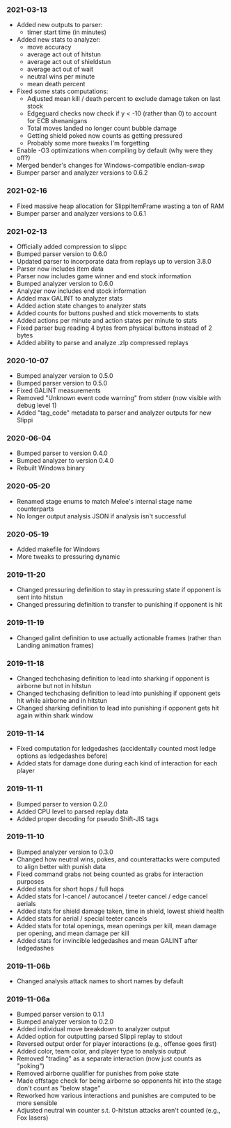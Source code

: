 ### 2021-03-13
  * Added new outputs to parser:
    * timer start time (in minutes)
  * Added new stats to analyzer:
    * move accuracy
    * average act out of hitstun
    * average act out of shieldstun
    * average act out of wait
    * neutral wins per minute
    * mean death percent
  * Fixed some stats computations:
    * Adjusted mean kill / death percent to exclude damage taken on last stock
    * Edgeguard checks now check if y < -10 (rather than 0) to account for ECB shenanigans
    * Total moves landed no longer count bubble damage
    * Getting shield poked now counts as getting pressured
    * Probably some more tweaks I'm forgetting
  * Enable -O3 optimizations when compiling by default (why were they off?)
  * Merged bender's changes for Windows-compatible endian-swap
  * Bumper parser and analyzer versions to 0.6.2

### 2021-02-16
  * Fixed massive heap allocation for SlippiItemFrame wasting a ton of RAM
  * Bumper parser and analyzer versions to 0.6.1

### 2021-02-13
  * Officially added compression to slippc
  * Bumped parser version to 0.6.0
  * Updated parser to incorporate data from replays up to version 3.8.0
  * Parser now includes item data
  * Parser now includes game winner and end stock information
  * Bumped analyzer version to 0.6.0
  * Analyzer now includes end stock information
  * Added max GALINT to analyzer stats
  * Added action state changes to analyzer stats
  * Added counts for buttons pushed and stick movements to stats
  * Added actions per minute and action states per minute to stats
  * Fixed parser bug reading 4 bytes from physical buttons instead of 2 bytes
  * Added ability to parse and analyze .zlp compressed replays

### 2020-10-07
  * Bumped analyzer version to 0.5.0
  * Bumped parser version to 0.5.0
  * Fixed GALINT measurements
  * Removed "Unknown event code warning" from stderr (now visible with debug level 1)
  * Added "tag_code" metadata to parser and analyzer outputs for new Slippi

### 2020-06-04
  * Bumped parser to version 0.4.0
  * Bumped analyzer to version 0.4.0
  * Rebuilt Windows binary

### 2020-05-20
  * Renamed stage enums to match Melee's internal stage name counterparts
  * No longer output analysis JSON if analysis isn't successful

### 2020-05-19
  * Added makefile for Windows
  * More tweaks to pressuring dynamic

### 2019-11-20
  * Changed pressuring definition to stay in pressuring state if opponent is sent into hitstun
  * Changed pressuring definition to transfer to punishing if opponent is hit

### 2019-11-19
  * Changed galint definition to use actually actionable frames (rather than Landing animation frames)

### 2019-11-18
  * Changed techchasing definition to lead into sharking if opponent is airborne but not in hitstun
  * Changed techchasing definition to lead into punishing if opponent gets hit while airborne and in hitstun
  * Changed sharking definition to lead into punishing if opponent gets hit again within shark window

### 2019-11-14
  * Fixed computation for ledgedashes (accidentally counted most ledge options as ledgedashes before)
  * Added stats for damage done during each kind of interaction for each player

### 2019-11-11
  * Bumped parser to version 0.2.0
  * Added CPU level to parsed replay data
  * Added proper decoding for pseudo Shift-JIS tags

### 2019-11-10
  * Bumped analyzer version to 0.3.0
  * Changed how neutral wins, pokes, and counterattacks were computed to align better with punish data
  * Fixed command grabs not being counted as grabs for interaction purposes
  * Added stats for short hops / full hops
  * Added stats for l-cancel / autocancel / teeter cancel / edge cancel aerials
  * Added stats for shield damage taken, time in shield, lowest shield health
  * Added stats for aerial / special teeter cancels
  * Added stats for total openings, mean openings per kill, mean damage per opening, and mean damage per kill
  * Added stats for invincible ledgedashes and mean GALINT after ledgedashes

### 2019-11-06b
  * Changed analysis attack names to short names by default

### 2019-11-06a
  * Bumped parser version to 0.1.1
  * Bumped analyzer version to 0.2.0
  * Added individual move breakdown to analyzer output
  * Added option for outputting parsed Slippi replay to stdout
  * Reversed output order for player interactions (e.g., offense goes first)
  * Added color, team color, and player type to analysis output
  * Removed "trading" as a separate interaction (now just counts as "poking")
  * Removed airborne qualifier for punishes from poke state
  * Made offstage check for being airborne so opponents hit into the stage don't count as "below stage"
  * Reworked how various interactions and punishes are computed to be more sensible
  * Adjusted neutral win counter s.t. 0-hitstun attacks aren't counted (e.g., Fox lasers)
